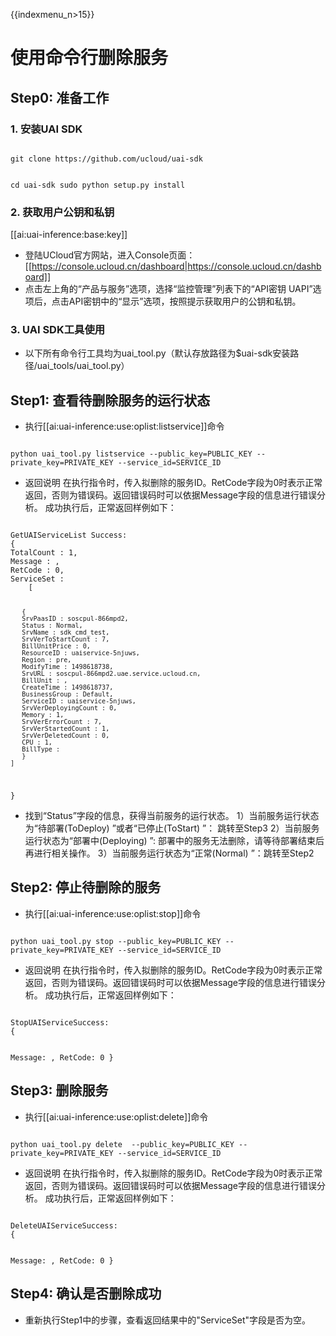 
{{indexmenu_n>15}}

# 使用命令行删除服务

## Step0: 准备工作
### 1. 安装UAI SDK

<code>
git clone https://github.com/ucloud/uai-sdk

cd uai-sdk
sudo python setup.py install
</code>

### 2. 获取用户公钥和私钥 

[[ai:uai-inference:base:key]]
  * 登陆UCloud官方网站，进入Console页面：[[https://console.ucloud.cn/dashboard|https://console.ucloud.cn/dashboard]]
  * 点击左上角的“产品与服务”选项，选择“监控管理”列表下的“API密钥 UAPI”选项后，点击API密钥中的“显示”选项，按照提示获取用户的公钥和私钥。

### 3. UAI SDK工具使用

  * 以下所有命令行工具均为uai_tool.py（默认存放路径为$uai-sdk安装路径/uai\_tools/uai\_tool.py）


## Step1: 查看待删除服务的运行状态
  * 执行[[ai:uai-inference:use:oplist:listservice]]命令

<code>
python uai_tool.py listservice --public_key=PUBLIC_KEY --private_key=PRIVATE_KEY --service_id=SERVICE_ID
</code>

  * 返回说明 
在执行指令时，传入拟删除的服务ID。RetCode字段为0时表示正常返回，否则为错误码。返回错误码时可以依据Message字段的信息进行错误分析。
成功执行后，正常返回样例如下：

<code>
GetUAIServiceList Success:
{
TotalCount : 1,
Message : ,
RetCode : 0,
ServiceSet :
    [

       {
       SrvPaasID : soscpul-866mpd2,
       Status : Normal,
       SrvName : sdk_cmd_test,
       SrvVerToStartCount : 7,
       BillUnitPrice : 0,
       ResourceID : uaiservice-5njuws,
       Region : pre,
       ModifyTime : 1498618738,
       SrvURL : soscpul-866mpd2.uae.service.ucloud.cn,
       BillUnit : ,
       CreateTime : 1498618737,
       BusinessGroup : Default,
       ServiceID : uaiservice-5njuws,
       SrvVerDeployingCount : 0,
       Memory : 1,
       SrvVerErrorCount : 7,
       SrvVerStartedCount : 1,
       SrvVerDeletedCount : 0,
       CPU : 1,
       BillType :
       }
    ]
}
</code>

  * 找到“Status”字段的信息，获得当前服务的运行状态。
1）当前服务运行状态为“待部署(ToDeploy) ”或者“已停止(ToStart) ”： 跳转至Step3 
2）当前服务运行状态为“部署中(Deploying) ”: 部署中的服务无法删除，请等待部署结束后再进行相关操作。
3）当前服务运行状态为“正常(Normal) ”：跳转至Step2 

## Step2: 停止待删除的服务
  * 执行[[ai:uai-inference:use:oplist:stop]]命令 
<code>
python uai_tool.py stop --public_key=PUBLIC_KEY --private_key=PRIVATE_KEY --service_id=SERVICE_ID
</code>

  * 返回说明 
在执行指令时，传入拟删除的服务ID。RetCode字段为0时表示正常返回，否则为错误码。返回错误码时可以依据Message字段的信息进行错误分析。
成功执行后，正常返回样例如下：

<code>
StopUAIServiceSuccess:
{

Message: ,
RetCode: 0
}
</code>

## Step3: 删除服务

  * 执行[[ai:uai-inference:use:oplist:delete]]命令 
<code>
python uai_tool.py delete  --public_key=PUBLIC_KEY --private_key=PRIVATE_KEY --service_id=SERVICE_ID
</code>

  * 返回说明 
在执行指令时，传入拟删除的服务ID。RetCode字段为0时表示正常返回，否则为错误码。返回错误码时可以依据Message字段的信息进行错误分析。
成功执行后，正常返回样例如下：

<code>
DeleteUAIServiceSuccess:
{

Message: ,
RetCode: 0
}
</code>

## Step4: 确认是否删除成功

  * 重新执行Step1中的步骤，查看返回结果中的"ServiceSet"字段是否为空。

